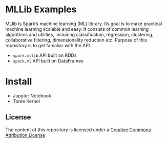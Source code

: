 # MLLib Examples
MLlib is Spark’s machine learning (ML) library. Its goal is to make practical machine learning scalable and easy. It consists of common learning algorithms and utilities, including classification, regression, clustering, collaborative filtering, dimensionality reduction etc. Purpose of this repository is to get famaliar with the API.

- `spark.mllib` API built on RDDs
- `spark.ml` API built on DataFrames

# Install
- Jupyter Notebook
- Toree Kernel

## License
The content of this repository is licensed under a [Creative Commons Attribution License](http://creativecommons.org/licenses/by/3.0/us/)
